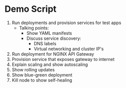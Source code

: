 # Demo Script

1. Run deployments and provision services for test apps
    - Talking points:
        - Show YAML manifests
        - Discuss service discovery:
            - DNS labels
            - Virtual networking and cluster IP's
2. Run deployment for NGINX API Gateway
3. Provision service that exposes gateway to internet
4. Explain scaling and show autoscaling
5. Show rolling updates
6. Show blue-green deployment
7. Kill node to show self-healing